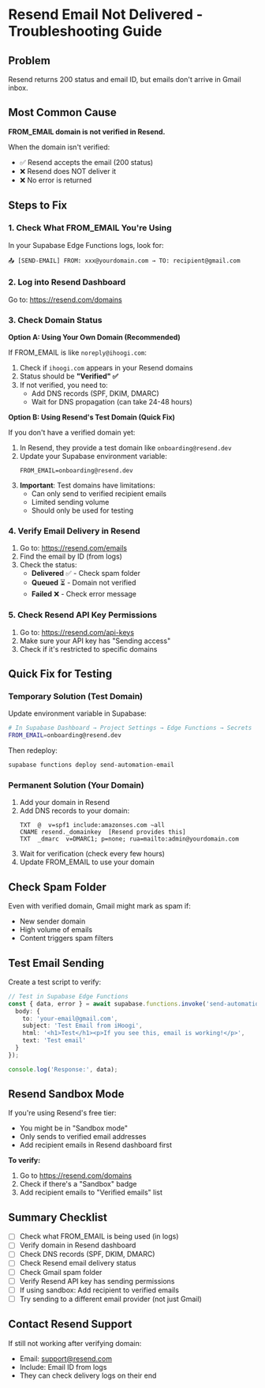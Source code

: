 # Resend Email Not Delivered - Troubleshooting Guide

## Problem
Resend returns 200 status and email ID, but emails don't arrive in Gmail inbox.

## Most Common Cause
**FROM_EMAIL domain is not verified in Resend.**

When the domain isn't verified:
- ✅ Resend accepts the email (200 status)
- ❌ Resend does NOT deliver it
- ❌ No error is returned

## Steps to Fix

### 1. Check What FROM_EMAIL You're Using

In your Supabase Edge Functions logs, look for:
```
📤 [SEND-EMAIL] FROM: xxx@yourdomain.com → TO: recipient@gmail.com
```

### 2. Log into Resend Dashboard

Go to: https://resend.com/domains

### 3. Check Domain Status

**Option A: Using Your Own Domain (Recommended)**

If FROM_EMAIL is like `noreply@ihoogi.com`:

1. Check if `ihoogi.com` appears in your Resend domains
2. Status should be **"Verified" ✅**
3. If not verified, you need to:
   - Add DNS records (SPF, DKIM, DMARC)
   - Wait for DNS propagation (can take 24-48 hours)

**Option B: Using Resend's Test Domain (Quick Fix)**

If you don't have a verified domain yet:

1. In Resend, they provide a test domain like `onboarding@resend.dev`
2. Update your Supabase environment variable:
   ```
   FROM_EMAIL=onboarding@resend.dev
   ```
3. **Important**: Test domains have limitations:
   - Can only send to verified recipient emails
   - Limited sending volume
   - Should only be used for testing

### 4. Verify Email Delivery in Resend

1. Go to: https://resend.com/emails
2. Find the email by ID (from logs)
3. Check the status:
   - **Delivered** ✅ - Check spam folder
   - **Queued** ⏳ - Domain not verified
   - **Failed** ❌ - Check error message

### 5. Check Resend API Key Permissions

1. Go to: https://resend.com/api-keys
2. Make sure your API key has "Sending access"
3. Check if it's restricted to specific domains

## Quick Fix for Testing

### Temporary Solution (Test Domain)

Update environment variable in Supabase:
```bash
# In Supabase Dashboard → Project Settings → Edge Functions → Secrets
FROM_EMAIL=onboarding@resend.dev
```

Then redeploy:
```bash
supabase functions deploy send-automation-email
```

### Permanent Solution (Your Domain)

1. Add your domain in Resend
2. Add DNS records to your domain:
   ```
   TXT  @  v=spf1 include:amazonses.com ~all
   CNAME resend._domainkey  [Resend provides this]
   TXT  _dmarc  v=DMARC1; p=none; rua=mailto:admin@yourdomain.com
   ```
3. Wait for verification (check every few hours)
4. Update FROM_EMAIL to use your domain

## Check Spam Folder

Even with verified domain, Gmail might mark as spam if:
- New sender domain
- High volume of emails
- Content triggers spam filters

## Test Email Sending

Create a test script to verify:

```typescript
// Test in Supabase Edge Functions
const { data, error } = await supabase.functions.invoke('send-automation-email', {
  body: {
    to: 'your-email@gmail.com',
    subject: 'Test Email from iHoogi',
    html: '<h1>Test</h1><p>If you see this, email is working!</p>',
    text: 'Test email'
  }
});

console.log('Response:', data);
```

## Resend Sandbox Mode

If you're using Resend's free tier:
- You might be in "Sandbox mode"
- Only sends to verified email addresses
- Add recipient emails in Resend dashboard first

**To verify:**
1. Go to https://resend.com/domains
2. Check if there's a "Sandbox" badge
3. Add recipient emails to "Verified emails" list

## Summary Checklist

- [ ] Check what FROM_EMAIL is being used (in logs)
- [ ] Verify domain in Resend dashboard
- [ ] Check DNS records (SPF, DKIM, DMARC)
- [ ] Check Resend email delivery status
- [ ] Check Gmail spam folder
- [ ] Verify Resend API key has sending permissions
- [ ] If using sandbox: Add recipient to verified emails
- [ ] Try sending to a different email provider (not just Gmail)

## Contact Resend Support

If still not working after verifying domain:
- Email: support@resend.com
- Include: Email ID from logs
- They can check delivery logs on their end
